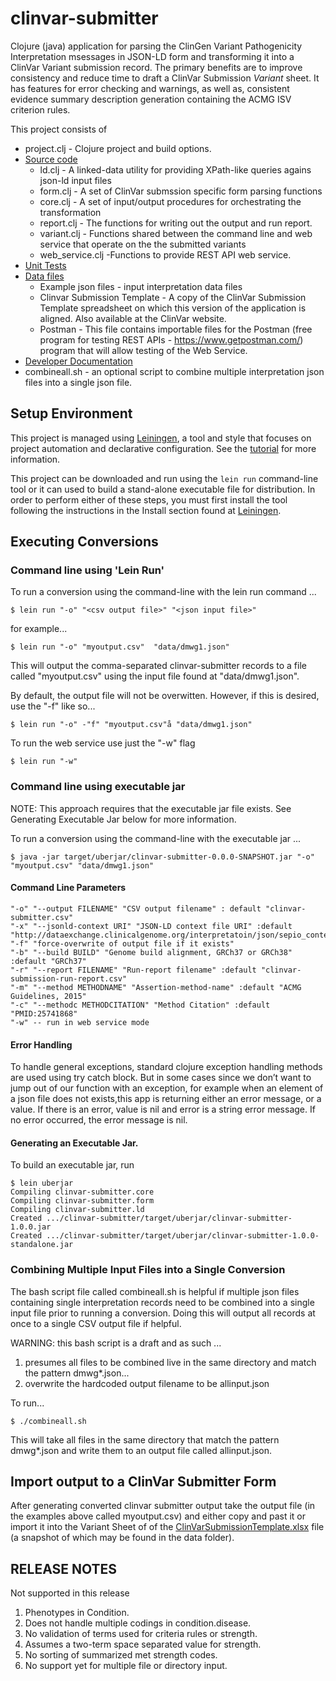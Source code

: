 # clinvar-submitter

Clojure (java) application for parsing the ClinGen Variant Pathogenicity Interpretation msessages in JSON-LD form and transforming it into a ClinVar Variant submission record. The primary benefits are to improve consistency and reduce time to draft a ClinVar Submission *Variant* sheet. It has features for error checking and warnings, as well as, consistent evidence summary description generation containing the ACMG ISV criterion rules. 

This project consists of

* project.clj - Clojure project and build options.
* [Source code](src) 
  * ld.clj - A linked-data utility for providing XPath-like queries agains json-ld input files
  * form.clj - A set of ClinVar submssion specific form parsing functions 
  * core.clj - A set of input/output procedures for orchestrating the transformation
  * report.clj - The functions for writing out the output and run report.
  * variant.clj - Functions shared between the command line and web service that operate on the the submitted variants
  * web_service.clj -Functions to provide REST API web service.
* [Unit Tests](test/clinvar-submitter) 
* [Data files](data)
  * Example json files - input interpretation data files 
  * Clinvar Submission Template - A copy of the ClinVar Submission Template spreadsheet on which this version of the application is aligned. Also available at the ClinVar website.
  * Postman - This file contains importable files for the Postman (free program for testing REST APIs - https://www.getpostman.com/) program that will allow testing of the Web Service.
* [Developer Documentation](doc)
* combineall.sh - an optional script to combine multiple interpretation json files into a single json file. 

## Setup Environment
This project is managed using [Leiningen](https://leiningen.org/), a tool and style that focuses on project automation and declarative configuration.  See the [tutorial](https://github.com/technomancy/leiningen/blob/stable/doc/TUTORIAL.md) for more information.

This project can be downloaded and run using the `lein run` command-line tool or it can used to build a stand-alone executable file for distribution. In order to perform either of these steps, you must first install the tool following the instructions in the Install section found at [Leiningen](https://leiningen.org/). 

## Executing Conversions
### Command line using 'Lein Run'
To run a conversion using the command-line with the lein run command ...
```
$ lein run "-o" "<csv output file>" "<json input file>" 
```
for example... 
```
$ lein run "-o" "myoutput.csv"  "data/dmwg1.json" 
```
This will output the comma-separated clinvar-submitter records to a file called "myoutput.csv"
using the input file found at "data/dmwg1.json".

By default, the output file will not be overwitten. However, if this is desired, use the
"-f" like so...
```
$ lein run "-o" -"f" "myoutput.csv"å "data/dmwg1.json" 
```
To run the web service use just the "-w" flag
```
$ lein run "-w"
```
### Command line using executable jar
NOTE: This approach requires that the executable jar file exists. See Generating Executable Jar below for more information.

To run a conversion using the command-line with the executable jar ...
```
$ java -jar target/uberjar/clinvar-submitter-0.0.0-SNAPSHOT.jar "-o" "myoutput.csv" "data/dmwg1.json" 
```
#### Command Line Parameters
```
"-o" "--output FILENAME" "CSV output filename" : default "clinvar-submitter.csv"
"-x" "--jsonld-context URI" "JSON-LD context file URI" :default "http://dataexchange.clinicalgenome.org/interpretatoin/json/sepio_context"
"-f" "force-overwrite of output file if it exists"
"-b" "--build BUILD" "Genome build alignment, GRCh37 or GRCh38" :default "GRCh37"
"-r" "--report FILENAME" "Run-report filename" :default "clinvar-submission-run-report.csv"
"-m" "--method METHODNAME" "Assertion-method-name" :default "ACMG Guidelines, 2015"
"-c" "--methodc METHODCITATION" "Method Citation" :default "PMID:25741868"
"-w" -- run in web service mode
```

#### Error Handling
To handle general exceptions, standard clojure exception handling methods are used using try catch block.
But in some cases since we don’t want to jump out of our function with an exception, for example when an element of a json file does not exists,this app is returning either an error message, or a value. If there is an error, value is nil and error is a string error message. If no error occurred, the error message is nil.

#### Generating an Executable Jar.
To build an executable jar, run

```
$ lein uberjar
Compiling clinvar-submitter.core
Compiling clinvar-submitter.form
Compiling clinvar-submitter.ld
Created .../clinvar-submitter/target/uberjar/clinvar-submitter-1.0.0.jar
Created .../clinvar-submitter/target/uberjar/clinvar-submitter-1.0.0-standalone.jar
```

### Combining Multiple Input Files into a Single Conversion
The bash script file called combineall.sh is helpful if multiple json files containing single
interpretation records need to be combined into a single input file prior to running a 
conversion. Doing this will output all records at once to a single CSV output file if helpful.

WARNING: this bash script is a draft and as such ...
1. presumes all files to be combined live in the same directory and match the pattern dmwg*.json...
2. overwrite the hardcoded output filename to be allinput.json

To run...
```
$ ./combineall.sh
````
This will take all files in the same directory that match the pattern dmwg*.json and
write them to an output file called allinput.json.

## Import output to a ClinVar Submitter Form
After generating converted clinvar submitter output take the output file (in the examples above called myoutput.csv)
and either copy and past it or import it into the Variant Sheet of of the [ClinVarSubmissionTemplate.xlsx](ftp://ftp.ncbi.nlm.nih.gov/pub/clinvar/submission_templates/SubmissionTemplate.xlsx) file 
(a snapshot of which may be found in the data folder). 

## RELEASE NOTES 
Not supported in this release
1.	Phenotypes in Condition.
2.	Does not handle multiple codings in condition.disease.
3.	No validation of terms used for criteria rules or strength. 
4.	Assumes a two-term space separated value for strength.
5.	No sorting of summarized met strength codes.
6.  No support yet for multiple file or directory input.
